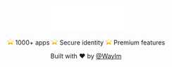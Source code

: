<p align="center">
  <img src="./logo.svg" alt="Waylm Logo" width="180">
</p>

<p align="center">
  <img src="./star_2b50.png" width="15"/> 1000+ apps
  <img src="./star_2b50.png" width="15"/> Secure identity
  <img src="./star_2b50.png" width="15"/> Premium features
</p>

<p align="center">
  Built with ❤️ by <a href="https://github.com/Waylm">@Waylm</a>
</p>
